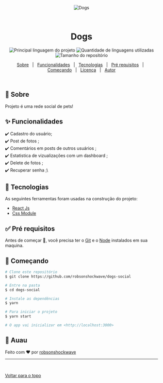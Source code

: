 <div align="center" id="top"> 
  <img src="./public/gif.gif" alt="Dogs" />

&#xa0;

</div>

<h1 align="center">Dogs</h1>

<p align="center">
  <img alt="Principal linguagem do projeto" src="https://img.shields.io/github/languages/top/robsonshockwave/dogs-social?color=56BEB8">

  <img alt="Quantidade de linguagens utilizadas" src="https://img.shields.io/github/languages/count/robsonshockwave/dogs-social?color=56BEB8">

  <img alt="Tamanho do repositório" src="https://img.shields.io/github/repo-size/robsonshockwave/dogs-social?color=56BEB8">

  <!-- <img alt="Licença" src="https://img.shields.io/github/license/robsonshockwave/dogs-social?color=56BEB8" /> -->

  <!-- <img alt="Github issues" src="https://img.shields.io/github/issues/robsonshockwave/dogs-social?color=56BEB8" /> -->

  <!-- <img alt="Github forks" src="https://img.shields.io/github/forks/robsonshockwave/dogs-social?color=56BEB8" /> -->

  <!-- <img alt="Github stars" src="https://img.shields.io/github/stars/robsonshockwave/dogs-social?color=56BEB8" /> -->
</p>

<!-- Status -->

<!-- <h4 align="center">
	🚧  Dogs 🚀 Em construção...  🚧
</h4>

<hr> -->

<p align="center">
  <a href="#dart-sobre">Sobre</a> &#xa0; | &#xa0; 
  <a href="#sparkles-funcionalidades">Funcionalidades</a> &#xa0; | &#xa0;
  <a href="#rocket-tecnologias">Tecnologias</a> &#xa0; | &#xa0;
  <a href="#white_check_mark-pré-requesitos">Pré requisitos</a> &#xa0; | &#xa0;
  <a href="#checkered_flag-começando">Começando</a> &#xa0; | &#xa0;
  <a href="#memo-licença">Licença</a> &#xa0; | &#xa0;
  <a href="https://github.com/robsonshockwave" target="_blank">Autor</a>
</p>

<br>

## :dart: Sobre

Projeto é uma rede social de pets!

## :sparkles: Funcionalidades

:heavy_check_mark: Cadastro do usuário;\
:heavy_check_mark: Post de fotos ;\
:heavy_check_mark: Comentários em posts de outros usuários ;\
:heavy_check_mark: Estatistica de vizualizações com um dashboard ;\
:heavy_check_mark: Delete de fotos ;\
:heavy_check_mark: Recuperar senha ;\

## :rocket: Tecnologias

As seguintes ferramentas foram usadas na construção do projeto:

- [React Js](https://pt-br.reactjs.org/)
- [Css Module](https://reactnative.dev/)

## :white_check_mark: Pré requisitos

Antes de começar :checkered_flag:, você precisa ter o [Git](https://git-scm.com) e o [Node](https://nodejs.org/en/) instalados em sua maquina.

## :checkered_flag: Começando

```bash
# Clone este repositório
$ git clone https://github.com/robsonshockwave/dogs-social

# Entre na pasta
$ cd dogs-social

# Instale as dependências
$ yarn

# Para iniciar o projeto
$ yarn start

# O app vai inicializar em <http://localhost:3000>
```

## 🦮 Auau

Feito com :heart: por <a href="https://github.com/robsonshockwave" target="_blank">robsonshockwave</a>

<hr>

&#xa0;

<a href="#top">Voltar para o topo</a>
